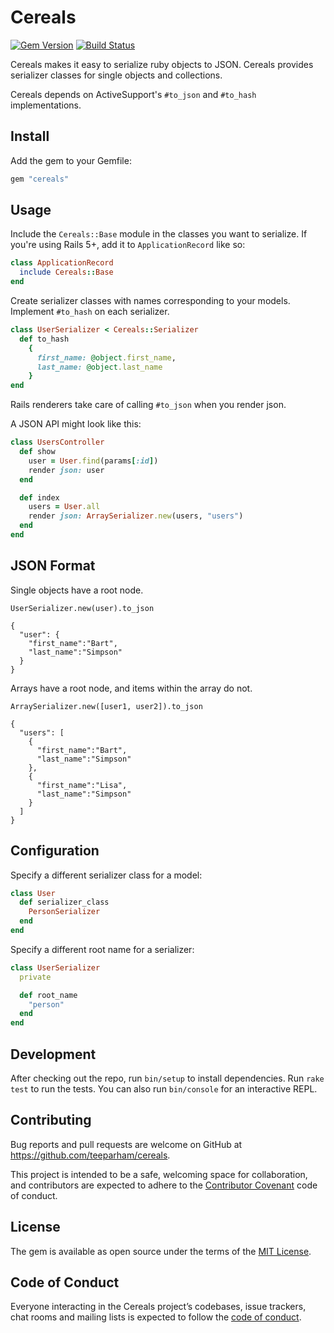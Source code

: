 # Cereals

[![Gem Version](https://badge.fury.io/rb/cereals.svg)][gem]
[![Build Status](https://travis-ci.org/teeparham/cereals.svg?branch=master)][build]

[gem]: http://rubygems.org/gems/cereals
[build]: https://travis-ci.org/teeparham/cereals

Cereals makes it easy to serialize ruby objects to JSON.
Cereals provides serializer classes for single objects and collections.

Cereals depends on ActiveSupport's `#to_json` and `#to_hash` implementations.

## Install

Add the gem to your Gemfile:

```ruby
gem "cereals"
```

## Usage

Include the `Cereals::Base` module in the classes you want to serialize.
If you're using Rails 5+, add it to `ApplicationRecord` like so:

```ruby
class ApplicationRecord
  include Cereals::Base
end
```

Create serializer classes with names corresponding to your models.
Implement `#to_hash` on each serializer.

```ruby
class UserSerializer < Cereals::Serializer
  def to_hash
    {
      first_name: @object.first_name,
      last_name: @object.last_name
    }
end
```

Rails renderers take care of calling `#to_json` when you render json.

A JSON API might look like this:

```ruby
class UsersController
  def show
    user = User.find(params[:id])
    render json: user
  end

  def index
    users = User.all
    render json: ArraySerializer.new(users, "users")
  end
end
```

## JSON Format

Single objects have a root node.

`UserSerializer.new(user).to_json`

```
{
  "user": {
    "first_name":"Bart",
    "last_name":"Simpson"
  }
}
```

Arrays have a root node, and items within the array do not.

`ArraySerializer.new([user1, user2]).to_json`

```
{
  "users": [
    {
      "first_name":"Bart",
      "last_name":"Simpson"
    },
    {
      "first_name":"Lisa",
      "last_name":"Simpson"
    }    
  ]
}
```

## Configuration

Specify a different serializer class for a model:

```ruby
class User
  def serializer_class
    PersonSerializer
  end
end
```

Specify a different root name for a serializer:

```ruby
class UserSerializer
  private

  def root_name
    "person"
  end
end
```


## Development

After checking out the repo, run `bin/setup` to install dependencies.
Run `rake test` to run the tests. You can also run `bin/console` for an
interactive REPL.

## Contributing

Bug reports and pull requests are welcome on GitHub at https://github.com/teeparham/cereals.

This project is intended to be a safe, welcoming space for collaboration,
and contributors are expected to adhere to the
[Contributor Covenant](http://contributor-covenant.org) code of conduct.

## License

The gem is available as open source under the terms of the
[MIT License](http://opensource.org/licenses/MIT).

## Code of Conduct

Everyone interacting in the Cereals project’s codebases, issue trackers, chat rooms and
mailing lists is expected to follow the
[code of conduct](https://github.com/teeparham/cereals/blob/master/CODE_OF_CONDUCT.md).
